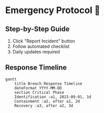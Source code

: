 # Emergency Protocol 🚨

## Step-by-Step Guide
1. Click "Report Incident" button
2. Follow automated checklist
3. Daily updates required

## Response Timeline
```mermaid
gantt
    title Breach Response Timeline
    dateFormat YYYY-MM-DD
    section Critical Phase
    Identification :a1, 2023-09-01, 1d
    Containment :a2, after a1, 2d
    Recovery :a3, after a2, 3d
